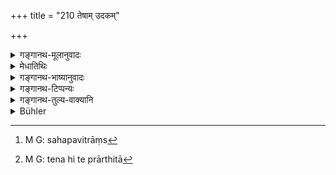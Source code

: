 +++
title = "210 तेषाम् उदकम्"

+++

<details><summary>गङ्गानथ-मूलानुवादः</summary>

Having presented to them water, and also sesamum along with kuśa-blade, the Brāhmaṇa, permitted by the Brāhmaṇas collectively, should make an offering into fire.—(210)
</details>

<details><summary>मेधातिथिः</summary>

अनुलिप्तेषु स्रग्विषु सुरभिधूपाञ् जिघ्रत्सु अर्घोदकम् उपनेतव्यम् । तेनैव **सपवित्रांस्**[^३६३] **तिलान् अपि** । पवित्रशब्दो दर्भेषु वर्तते । **तेषां** ब्राह्मणानाम् **उदकम् आनीय** दत्वा तैर् **अनुज्ञातो** **ऽग्नौ** होमं **कुर्यात्** । **ब्राह्मणैर् अनुज्ञातः कुर्याद्** इति संबन्धः । **सह** सर्वे युगपद् अनुज्ञां दद्युः । 


[^३६३]:
     M G: sahapavitrāṃs

- अनुज्ञापनवाक्यम् अपि सामर्थ्यप्राप्तम् । न हि ते ऽप्रार्थिता[^३६४] अनुजानीरन् । ततश् च "अग्नौ कर्वाणि, करिष्ये" इत्य् एवमादीनि प्रश्नवाक्यानि लभ्यन्ते । अनुज्ञावाक्यम् अपि सामर्थ्यात् प्राप्तम् । सर्वं चैतत् साधुभिः शब्दैः कर्तव्यम् । प्रदर्शितं चैतत् गृह्यकारैः "अग्नौ करवाणि करिष्ये इति चानुज्ञापयेद् ॐकुर्व् इत्य् एवं ब्रूह्युः" ॥ ३.२०० ॥


[^३६४]:
     M G: tena hi te prārthitā
</details>

<details><summary>गङ्गानथ-भाष्यानुवादः</summary>

When the Brāhmaṇas have been smeared with perfumes, adorned with garlands and have smelt the incense, the water-offering should be presented; and, along with this, also sesamum along with
*Kuśa-blade*;—the term ‘*pavitra*’ being used in the sense of *Kuśa
grass*.

‘*Having presented*,’— offered—water to the Brāhmaṇas, and being permitted by them, one should offer libations into fire. The construction is—‘*brāhmaṇaiḥ anujñātaḥ kuryāt*.’

‘*Collectively*’—*i.e*., all the Brāhmaṇas should give the permission together.

This necessity of obtaining permission implies also the use of some words to be addressed in seeking the permission; they could not grant the permission without being asked for it. From this it follows that the words to be used should be such as—‘May I make the offering into fire,’ ‘I shall make it,’ and so forth. The use of words for according the permission is also hereby implied. All this should be done by means of correct forms, of words; this has been shown by the authors of
*Gṛhyasūtras*—‘He should seek their permission with such words as, *May
I make the offering into fire*—*may I do it*; and they should say, *Yes do it*.’— (210).
</details>

<details><summary>गङ्गानथ-टिप्पन्यः</summary>

“Water-bringing is a Northern-custom according to Āpastamba 2.17.17.”—Hopkins.
</details>

<details><summary>गङ्गानथ-तुल्य-वाक्यानि</summary>

*Viṣṇu* (73.12).—(See above.)

*Baudhāyana* (2.8.7).—(See above.)

*Āpastamba Dharmasūtra* (2.17.17-9).—‘When they have taken their seats,
the water-vessels should be placed in their hands; then he asks them—*may this be taken up and offered into the fire*;—on being permitted by them with the words—*you are at liberty to take it up and offer into the fire*,—he shall take it up and pour the oblation into the fire.’

*Yājñavalkya* (1.235).—‘Having offered to them the *Arghya* and taking
the droppings (from their hands) into the vessels, in the prescribed form, he shall over-turn them on the ground, with the mantra *Pitṛbhyaḥ sthānamasi*.’

*Āśvalāyana Gṛhyasūtra* (4.7.5-7).—‘Having offered the water, and having
offered the seat in the form of kuśa-blades twisted twice,—he shall offer water.’
</details>

<details><summary>Bühler</summary>

210	Having presented to them water, sesamum grains, and blades of Kusa grass, the Brahmana (sacrificer) shall offer (oblations) in the sacred fire, after having received permission (to do so) from (all) the Brahmana (guests) conjointly.
</details>
